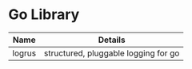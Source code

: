 # Go Library

| Name | Details |
| ------ | ------- |
| logrus | structured, pluggable logging for go |